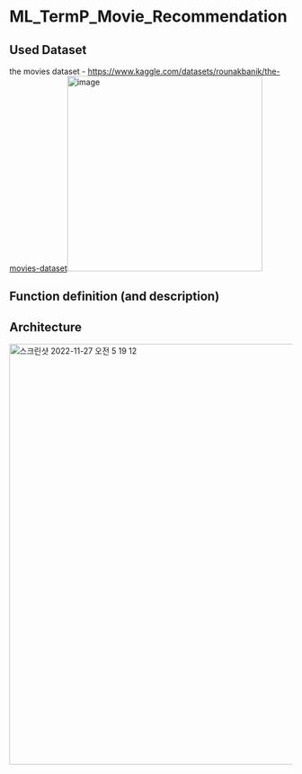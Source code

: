 # ML_TermP_Movie_Recommendation

## Used Dataset
the movies dataset - https://www.kaggle.com/datasets/rounakbanik/the-movies-dataset<img width="347" alt="image" src="https://user-images.githubusercontent.com/98442485/204256861-0973a87d-4fe0-47cc-88c6-3038da041147.png">

## Function definition (and description)

## Architecture
<img width="748" alt="스크린샷 2022-11-27 오전 5 19 12" src="https://user-images.githubusercontent.com/98442485/204107601-9c7b112b-6c9f-4ffc-8510-3a2b0330201b.png">
